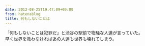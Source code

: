 ```yaml
---
date: 2012-08-25T19:47:09+09:00
from: hatenablog
title: 何もしないことは
---
```


<p>「何もしないことは犯罪だ」と渋谷の駅前で物騒な人達が言っていた。<br />
早く世界を救わなければあの人達も世界も壊れてしまう。</p>

